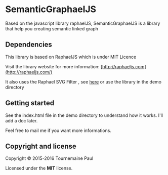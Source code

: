 # SemanticGraphaelJS

Based on the javascript library raphaelJS, SemanticGraphaelJS is a library that help you creating semantic linked graph  

## Dependencies

This library is based on RaphaelJS which is under MIT Licence

Visit the library website for more information: [http://raphaeljs.com](http://raphaeljs.com/)

It also uses the Raphael SVG Filter , see [here](http://raphael4gwt.googlecode.com/svn/trunk/raphael4gwt/src/org/sgx/raphael4gwt/public/) or use the library in the demo directory

## Getting started 

See the index.html file in the demo directory to understand how it works. I'll add a doc later. 

Feel free to mail me if you want more informations.

## Copyright and license

Copyright © 2015-2016 Tournemaine Paul 

Licensed under the **MIT** license.
